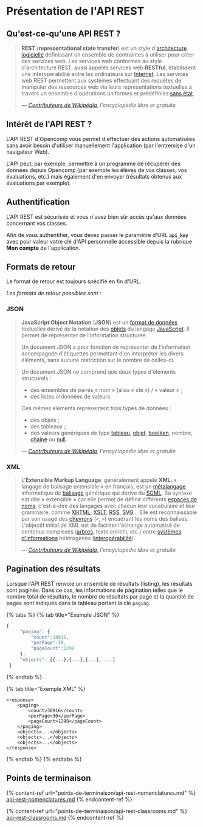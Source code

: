 # Présentation de l'API REST

## Qu'est-ce-qu'une API REST ?

> **REST** (**representational state transfer**) est un style d'[architecture logicielle](https://fr.wikipedia.org/wiki/Architecture_informatique) définissant un ensemble de contraintes à utiliser pour créer des services web. Les services web conformes au style d'architecture REST, aussi appelés services web **RESTful**, établissent une interopérabilité entre les ordinateurs sur [Internet](https://fr.wikipedia.org/wiki/Internet). Les services web REST permettent aux systèmes effectuant des requêtes de manipuler des ressources web via leurs représentations textuelles à travers un ensemble d'opérations uniformes et prédéfinies [sans état](https://fr.wikipedia.org/wiki/Protocole_sans\_%C3%A9tat). 
>
> _— _[_Contributeurs de Wikipédia_](https://xtools.wmflabs.org/articleinfo/fr.wikipedia.org/Representational_state_transfer?editorlimit=200)_, l'encyclopédie libre et gratuite_

## Intérêt de l'API REST ?

L'API REST d'Opencomp vous permet d'effectuer des actions automatisées sans avoir besoin d'utiliser manuellement l'application (par l'entremise d'un navigateur Web).

L'API peut, par exemple, permettre à un programme de récupérer des données depuis Opencomp (par exemple les élèves de vos classes, vos évaluations, etc.) mais également d'en envoyer (résultats obtenus aux évaluations par exemple).

## Authentification

L'API REST est sécurisée et vous n'avez bien sûr accès qu'aux données concernant vos classes.

Afin de vous authentifier, vous devez passer le paramètre d'URL **`api_key`** avec pour valeur votre clé d'API personnelle accessible depuis la rubrique **Mon compte** de l'application.

## Formats de retour

Le format de retour est toujours spécifié en fin d'URL.

_Les formats de retour possibles sont :_

### JSON

> **JavaScript Object Notation** (**JSON**) est un [format de données](https://fr.wikipedia.org/wiki/Format_de_donn%C3%A9es) textuelles dérivé de la notation des [objets](https://fr.wikipedia.org/wiki/Objet_\(informatique\)) du langage [JavaScript](https://fr.wikipedia.org/wiki/JavaScript). Il permet de représenter de l’information structurée.
>
> Un document JSON a pour fonction de représenter de l'information accompagnée d'étiquettes permettant d'en interpréter les divers éléments, sans aucune restriction sur le nombre de celles-ci.
>
> Un document JSON ne comprend que deux types d'éléments structurels :
>
> * des ensembles de paires « nom » (alias « clé ») / « valeur » ;
> * des listes ordonnées de valeurs.
>
> Ces mêmes éléments représentent trois types de données :
>
> * des objets ;
> * des tableaux ;
> * des valeurs génériques de type [tableau](https://fr.wikipedia.org/wiki/Tableau_\(structure_de_donn%C3%A9es\)), [objet](https://fr.wikipedia.org/wiki/Objet_\(informatique\)), [booléen](https://fr.wikipedia.org/wiki/Bool%C3%A9en), nombre, [chaîne](https://fr.wikipedia.org/wiki/Cha%C3%AEne_de_caract%C3%A8res) ou [null](https://fr.wikipedia.org/wiki/Null).
>
> _— _[_Contributeurs de Wikipédia_](https://xtools.wmflabs.org/articleinfo/fr.wikipedia.org/JavaScript_Object_Notation?editorlimit=200#top-editors)_, l'encyclopédie libre et gratuite_

### XML

> L'**Extensible Markup Language**, généralement appelé **XML**, « langage de balisage extensible » en français, est un [métalangage](https://fr.wikipedia.org/wiki/M%C3%A9talangage) informatique de [balisage](https://fr.wikipedia.org/wiki/Langage_de_balisage) générique qui dérive du [SGML](https://fr.wikipedia.org/wiki/SGML). Sa syntaxe est dite « extensible » car elle permet de définir différents [espaces de noms](https://fr.wikipedia.org/wiki/Espace_de_noms_XML), c'est-à-dire des langages avec chacun leur vocabulaire et leur grammaire, comme [XHTML](https://fr.wikipedia.org/wiki/XHTML), [XSLT](https://fr.wikipedia.org/wiki/XSLT), [RSS](https://fr.wikipedia.org/wiki/RSS), [SVG](https://fr.wikipedia.org/wiki/SVG)… Elle est reconnaissable par son usage des [chevrons](https://fr.wikipedia.org/wiki/Chevron_\(typographie\)) (`<`, `>`) encadrant les noms des balises. L'objectif initial de XML est de faciliter l'échange automatisé de contenus complexes ([arbres](https://fr.wikipedia.org/wiki/Arbre_enracin%C3%A9), texte enrichi, etc.) entre [systèmes d'informations](https://fr.wikipedia.org/wiki/Syst%C3%A8me_d'information) hétérogènes ([interopérabilité](https://fr.wikipedia.org/wiki/Interop%C3%A9rabilit%C3%A9\_en_informatique)).
>
> _— _[_Contributeurs de Wikipédia,_](https://xtools.wmflabs.org/articleinfo/fr.wikipedia.org/Extensible_Markup_Language?editorlimit=2000#top-editors)_ l'encyclopédie libre et gratuite_

## Pagination des résultats

Lorsque l'API REST renvoie un ensemble de résultats (listing), les résultats sont paginés. Dans ce cas, les informations de pagination telles que le nombre total de résultats, le nombre de résultats par page et la quantité de pages sont indiqués dans le tableau portant la clé `paging`.

{% tabs %}
{% tab title="Exemple JSON" %}
```javascript
{
     "paging": {
         "count":38916,
         "perPage":30,
         "pageCount":1298
     },
     "objects": [{...},{...},{...}, ...]
 }
```
{% endtab %}

{% tab title="Exemple XML" %}
```markup
<response>
    <paging>
        <count>38916</count>
        <perPage>30</perPage>
        <pageCount>1298</pageCount>
    </paging>
    <objects>...</objects>
    <objects>...</objects>
    <objects>...</objects>
</response>
```
{% endtab %}
{% endtabs %}

## Points de terminaison

{% content-ref url="points-de-terminaison/api-rest-nomenclatures.md" %}
[api-rest-nomenclatures.md](points-de-terminaison/api-rest-nomenclatures.md)
{% endcontent-ref %}

{% content-ref url="points-de-terminaison/api-rest-classrooms.md" %}
[api-rest-classrooms.md](points-de-terminaison/api-rest-classrooms.md)
{% endcontent-ref %}
